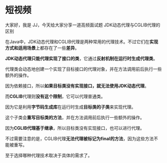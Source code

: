 # 短视频

大家好，我是 JJ，今天给大家分享一道高频面试题 JDK动态代理与CGLIB代理的区别



在Java中，JDK动态代理和CGLIB代理是两种常用的代理技术。不过它们在**实现方式和适用场景**上都存在了一些**差异**。



**JDK动态代理只能代理实现了接口的类**，它通过**反射机制在运行时生成代理类**。



代理类会动态地创建一个实现了目标接口的代理对象，并在方法调用前后执行一些额外的操作。



因为依赖接口，所以**如果目标类没有实现接口，就无法使用JDK动态代理**。



而**CGLIB**代理则**没有这个限制**，它可以代理普通类。



因为它是利用**字节码生成库**在运行时生成**目标类的子类**来实现代理。



这个子类会**重写目标类的方法**，并在方法调用前后执行一些额外的操作。



因为**CGLIB代理基于继承**，所以目标类没有实现接口，也可以进行代理。



不过需要注意的是，CGLIB代理**无法代理被标记为final的方法**，因为这些方法不能被重写。



至于选择哪种代理技术取决于具体的需求了。


